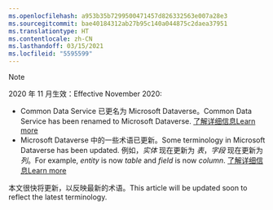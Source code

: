 ```yaml
---
ms.openlocfilehash: a953b35b7299500471457d826332563e007a28e3
ms.sourcegitcommit: bae40184312ab27b95c140a044875c2daea37951
ms.translationtype: HT
ms.contentlocale: zh-CN
ms.lasthandoff: 03/15/2021
ms.locfileid: "5595599"
---
```

> [!NOTE]
> <span data-ttu-id="7aebe-101">2020 年 11 月生效：</span><span class="sxs-lookup"><span data-stu-id="7aebe-101">Effective November 2020:</span></span>
> - <span data-ttu-id="7aebe-102">Common Data Service 已更名为 Microsoft Dataverse。</span><span class="sxs-lookup"><span data-stu-id="7aebe-102">Common Data Service has been renamed to Microsoft Dataverse.</span></span> [<span data-ttu-id="7aebe-103">了解详细信息</span><span class="sxs-lookup"><span data-stu-id="7aebe-103">Learn more</span></span>](https://aka.ms/PAuAppBlog)
> - <span data-ttu-id="7aebe-104">Microsoft Dataverse 中的一些术语已更新。</span><span class="sxs-lookup"><span data-stu-id="7aebe-104">Some terminology in Microsoft Dataverse has been updated.</span></span> <span data-ttu-id="7aebe-105">例如，*实体* 现在更新为 *表*，*字段* 现在更新为 *列*。</span><span class="sxs-lookup"><span data-stu-id="7aebe-105">For example, *entity* is now *table* and *field* is now *column*.</span></span> [<span data-ttu-id="7aebe-106">了解详细信息</span><span class="sxs-lookup"><span data-stu-id="7aebe-106">Learn more</span></span>](/powerapps/maker/data-platform/data-platform-intro)
>
> <span data-ttu-id="7aebe-107">本文很快将更新，以反映最新的术语。</span><span class="sxs-lookup"><span data-stu-id="7aebe-107">This article will be updated soon to reflect the latest terminology.</span></span>